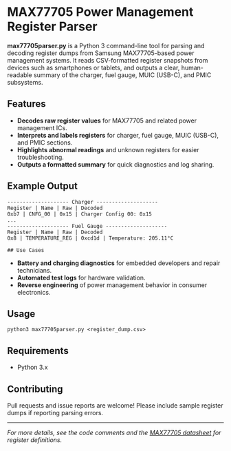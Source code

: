 # MAX77705 Power Management Register Parser

**max77705parser.py** is a Python 3 command-line tool for parsing and decoding register dumps from Samsung MAX77705-based power management systems. It reads CSV-formatted register snapshots from devices such as smartphones or tablets, and outputs a clear, human-readable summary of the charger, fuel gauge, MUIC (USB-C), and PMIC subsystems.

## Features

- **Decodes raw register values** for MAX77705 and related power management ICs.
- **Interprets and labels registers** for charger, fuel gauge, MUIC (USB-C), and PMIC sections.
- **Highlights abnormal readings** and unknown registers for easier troubleshooting.
- **Outputs a formatted summary** for quick diagnostics and log sharing.

## Example Output
```
-------------------- Charger --------------------
Register | Name | Raw | Decoded
0xb7 | CNFG_00 | 0x15 | Charger Config 00: 0x15
...
-------------------- Fuel Gauge --------------------
Register | Name | Raw | Decoded
0x8 | TEMPERATURE_REG | 0xcd1d | Temperature: 205.11°C

## Use Cases
```
- **Battery and charging diagnostics** for embedded developers and repair technicians.
- **Automated test logs** for hardware validation.
- **Reverse engineering** of power management behavior in consumer electronics.

## Usage
```
python3 max77705parser.py <register_dump.csv>
```


## Requirements

- Python 3.x

## Contributing

Pull requests and issue reports are welcome! Please include sample register dumps if reporting parsing errors.

---

*For more details, see the code comments and the [MAX77705 datasheet](https://www.maximintegrated.com/en/products/power/battery-management/MAX77705.html) for register definitions.*
